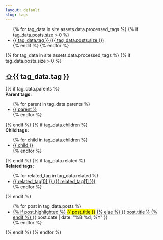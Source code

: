 ```yaml
---
layout: default
slug: tags
---
```


<aside class="tag-list" aria-label="List of all tags">
    <ul>
        {% for tag_data in site.assets.data.processed_tags %}
        {% if tag_data.posts.size > 0 %}
        <li>
            <a href="#{{ tag_data.tag | slugify }}" aria-label="Tag {{ tag_data.tag }} with {{ tag_data.posts.size }} posts">
                {{ tag_data.tag }} ({{ tag_data.posts.size }})
            </a>
        </li>
        {% endif %}
        {% endfor %}
    </ul>
</aside>
<div class="tagged-posts">
    {% for tag_data in site.assets.data.processed_tags %}
    {% if tag_data.posts.size > 0 %}
    <div id="{{ tag_data.tag | slugify }}" aria-labelledby="{{ tag_data.tag | slugify }}-heading">
        <h2 id="{{ tag_data.tag | slugify }}-heading"><a href="#" class="back-to-top" aria-label="Back to top">⇧</a>{{ tag_data.tag }}</h2>
        {% if tag_data.parents %}
        <div class="tag-parents">
            <strong>Parent tags:</strong>
            <ul>
                {% for parent in tag_data.parents %}
                <li>
                    <a href="#{{ parent | slugify }}" aria-label="Parent tag {{ parent }}">{{ parent }}</a>
                </li>
                {% endfor %}
            </ul>
        </div>
        {% endif %}
        {% if tag_data.children %}
        <div class="tag-children">
            <strong>Child tags:</strong>
            <ul>
                {% for child in tag_data.children %}
                <li>
                    <a href="#{{ child | slugify }}" aria-label="Child tag {{ child }}">{{ child }}</a>
                </li>
                {% endfor %}
            </ul>
        </div>
        {% endif %}
        {% if tag_data.related %}
        <div class="related-tags">
            <strong>Related tags:</strong>
            <ul>
                {% for related_tag in tag_data.related %}
                <li>
                    <a href="#{{ related_tag[0] | slugify }}" aria-label="Related tag {{ related_tag[0] }}">
                        {{ related_tag[0] }} ({{ related_tag[1] }})
                    </a>
                </li>
                {% endfor %}
            </ul>
        </div>
        {% endif %}
        <ul>
            {% for post in tag_data.posts %}
            <li>
                <a href="{{ post.url }}">
                    {% if post.highlighted %}
                    <mark>{{ post.title }}</mark>
                    {% else %}
                    {{ post.title }}
                    {% endif %}
                </a>
                <time datetime="{{ post.date | date_to_xmlschema }}">{{ post.date | date: "%B %d, %Y" }}</time>
            </li>
            {% endfor %}
        </ul>
    </div>
    {% endif %}
    {% endfor %}
</div>
